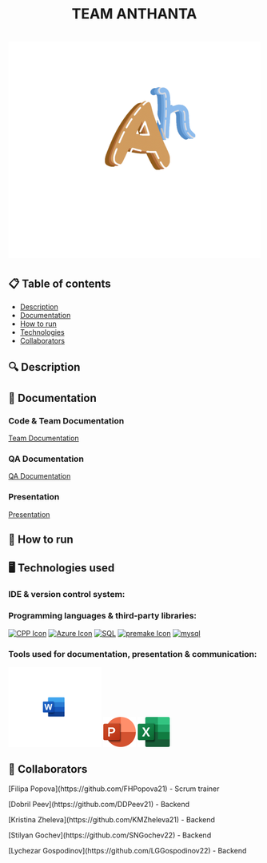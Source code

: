 <h1 align="center"> TEAM ANTHANTA <h1>

<div align="center"> <img src="Documents/logo.png" alt="Anthanta" /> </div>

## 📋 Table of contents
  - [Description](#description)
  - [Documentation](#docs)
  - [How to run](#install)
  - [Technologies](#technologies)
  - [Collaborators](#collaborators)

## 🔍 Description <a name="description"></a>


## 📃 Documentation <a name="docs"></a>
### Code & Team Documentation

[Team Documentation]()

### QA Documentation
[QA Documentation]()
  

### Presentation
[Presentation]()

## 🚀 How to run <a name="install"></a>


## 🖥️ Technologies used <a name="technologies"></a>
### IDE & version control system:


### Programming languages & third-party libraries:
<a href="https://cplusplus.com/"><img src="resources/cpp-icon.png" alt="CPP Icon" height="60"/></a> <a href="https://azure.microsoft.com/en-us"><img src="resources/azure-icon.jpg" alt="Azure Icon" height="60"/></a> <a href=""><img src="resources/SQL-logo.png" alt="SQL" height="60"/></a> <a href="https:://python.org"><img src="resources/Python-logo.png" alt="premake Icon" height="60"/></a> <a href="https://www.mysql.com/"><img src="resources/Mysql-logo.png" alt="mysql" height="60"/></a>

### Tools used for documentation, presentation & communication:
<a href="https://www.microsoft.com/en-ww/microsoft-365/word?activetab=tabs%3afaqheaderregion3"><img src="Documents/word.png" alt="Word Icon" height="160"/></a> <a href="https://www.microsoft.com/en-ww/microsoft-365/powerpoint"><img src="Documents/power_point.png" alt="PowerPoint Icon" height="60"/></a> <a href="https://www.microsoft.com/en-ww/microsoft-365/excel"><img src="Documents/excel.png" alt="Excel Icon" height="60"/></a> 


## 🧑 Collaborators <a name="collaborators"></a>
<p>[Filipa Popova](https://github.com/FHPopova21) - Scrum trainer </p>
<p>[Dobril Peev](https://github.com/DDPeev21) - Backend</p>
<p>[Kristina Zheleva](https://github.com/KMZheleva21) - Backend</p>
<p>[Stilyan Gochev](https://github.com/SNGochev22) - Backend</p>
<p>[Lychezar Gospodinov](https://github.com/LGGospodinov22) - Backend</p>
